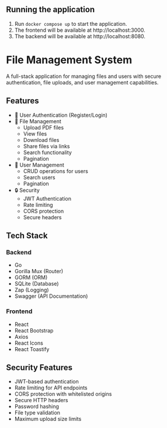 

## Running the application

1. Run `docker compose up` to start the application.
2. The frontend will be available at http://localhost:3000.
3. The backend will be available at http://localhost:8080.

# File Management System

A full-stack application for managing files and users with secure authentication, file uploads, and user management capabilities.

## Features

- 🔐 User Authentication (Register/Login)
- 📁 File Management
  - Upload PDF files
  - View files
  - Download files
  - Share files via links
  - Search functionality
  - Pagination
- 👥 User Management
  - CRUD operations for users
  - Search users
  - Pagination
- 🔒 Security
  - JWT Authentication
  - Rate limiting
  - CORS protection
  - Secure headers

## Tech Stack

### Backend
- Go
- Gorilla Mux (Router)
- GORM (ORM)
- SQLite (Database)
- Zap (Logging)
- Swagger (API Documentation)

### Frontend
- React
- React Bootstrap
- Axios
- React Icons
- React Toastify

## Security Features

- JWT-based authentication
- Rate limiting for API endpoints
- CORS protection with whitelisted origins
- Secure HTTP headers
- Password hashing
- File type validation
- Maximum upload size limits

